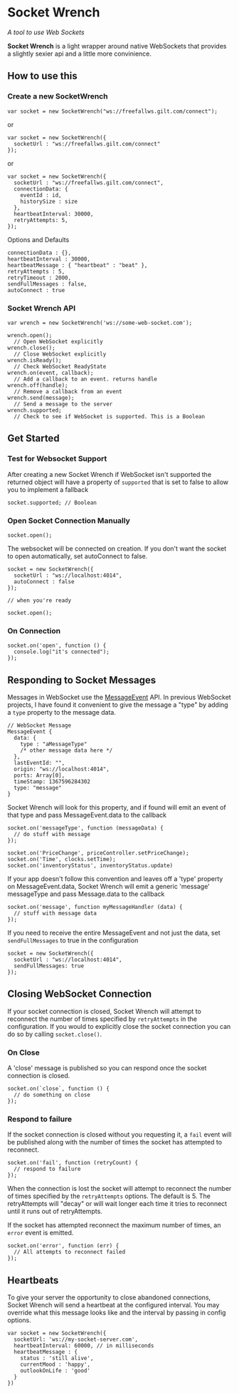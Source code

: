 # Socket Wrench

*A tool to use Web Sockets*

**Socket Wrench** is a light wrapper around native WebSockets that provides a slightly sexier api and a little more convinience.

## How to use this

### Create a new SocketWrench

    var socket = new SocketWrench("ws://freefallws.gilt.com/connect");

or

    var socket = new SocketWrench({
      socketUrl : "ws://freefallws.gilt.com/connect"
    });

or

    var socket = new SocketWrench({
      socketUrl : "ws://freefallws.gilt.com/connect",
      connectionData: {
        eventId : id,
        historySize : size
      },
      heartbeatInterval: 30000,
      retryAttempts: 5,
    });


Options and Defaults

    connectionData : {},
    heartbeatInterval : 30000,
    heartbeatMessage : { "heartbeat" : "beat" },
    retryAttempts : 5,
    retryTimeout : 2000,
    sendFullMessages : false,
    autoConnect : true

### Socket Wrench API

    var wrench = new SocketWrench('ws://some-web-socket.com');

    wrench.open();
      // Open WebSocket explicitly
    wrench.close();
      // Close WebSocket explicitly
    wrench.isReady();
      // Check WebSocket ReadyState
    wrench.on(event, callback);
      // Add a callback to an event. returns handle
    wrench.off(handle);
      // Remove a callback from an event
    wrench.send(message);
      // Send a message to the server
    wrench.supported;
      // Check to see if WebSocket is supported. This is a Boolean

## Get Started

### Test for Websocket Support

After creating a new Socket Wrench if WebSocket isn't supported the returned object will have a property of `supported` that is set to false to allow you to implement a fallback

    socket.supported; // Boolean

### Open Socket Connection Manually

    socket.open();

The websocket will be connected on creation. If you don't want the socket to open automatically, set autoConnect to false.

    socket = new SocketWrench({
      socketUrl : "ws://localhost:4014",
      autoConnect : false
    });

    // when you're ready

    socket.open();

### On Connection

    socket.on('open', function () {
      console.log("it's connected");
    });

## Responding to Socket Messages

Messages in WebSocket use the [MessageEvent](http://www.w3.org/TR/2008/WD-html5-20080610/comms.html#messageevent) API. In previous WebSocket projects, I have found it convenient to give the message a "type" by adding a `type` property to the message data.

    // WebSocket Message
    MessageEvent {
      data: {
        type : "aMessageType"
        /* other message data here */
      },
      lastEventId: "",
      origin: "ws://localhost:4014",
      ports: Array[0],
      timeStamp: 1367596284302
      type: "message"
    }

Socket Wrench will look for this property, and if found will emit an event of that type and pass MessageEvent.data to the callback

    socket.on('messageType', function (messageData) {
      // do stuff with message
    });

    socket.on('PriceChange', priceController.setPriceChange);
    socket.on('Time', clocks.setTime);
    socket.on('inventoryStatus', inventoryStatus.update)

If your app doesn't follow this convention and leaves off
a 'type' property on MessageEvent.data, Socket Wrench will emit
a generic 'message' messageType and pass Message.data to the callback

    socket.on('message', function myMessageHandler (data) {
      // stuff with message data
    });

If you need to receive the entire MessageEvent and not just the data, set `sendFullMessages` to true in the configuration

    socket = new SocketWrench({
      socketUrl : "ws://localhost:4014",
      sendFullMessages: true
    });

## Closing WebSocket Connection

If your socket connection is closed, Socket Wrench will attempt to reconnect the number of times specified by `retryAttempts` in the configuration. If you would to explicitly close the socket connection you can do so by calling `socket.close()`.

### On Close

A 'close' message is published so you can respond once the socket
connection is closed.

    socket.on(`close`, function () {
      // do something on close
    });

### Respond to failure

If the socket connection is closed without you requesting it, a `fail`
event will be published along with the number of times the socket has
attempted to reconnect.

    socket.on('fail', function (retryCount) {
      // respond to failure
    });

When the connection is lost the socket will attempt to reconnect the
number of times specified by the `retryAttempts` options. The default is 5. The retryAttempts will "decay" or will wait longer each time it tries to reconnect until it runs out of retryAttempts.

If the socket has attempted reconnect the maximum number of times, an
`error` event is emitted.

    socket.on('error', function (err) {
      // All attempts to reconnect failed
    });

## Heartbeats

To give your server the opportunity to close abandoned connections, Socket Wrench will send a heartbeat at the configured interval. You may override what this message looks like and the interval by passing in config options.

    var socket = new SocketWrench({
      socketUrl: 'ws://my-socket-server.com',
      heartbeatInterval: 60000, // in milliseconds
      heartbeatMessage : {
        status : 'still alive',
        currentMood : 'happy',
        outlookOnLife : 'good'
      }
    })
